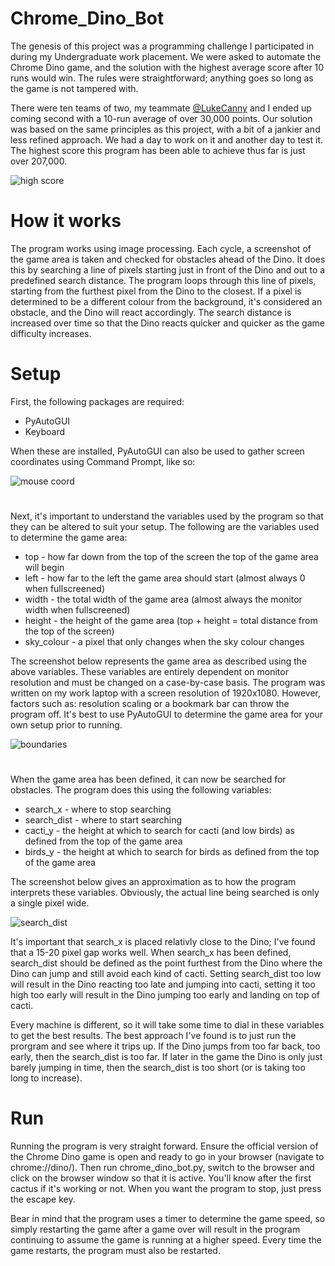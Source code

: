 # Chrome_Dino_Bot

The genesis of this project was a programming challenge I participated in during my Undergraduate work placement. We were asked to automate the Chrome Dino game, and the solution with the highest average score after 10 runs would win. The rules were straightforward; anything goes so long as the game is not tampered with.

There were ten teams of two, my teammate [@LukeCanny](https://github.com/lukecanny) and I ended up coming second with a 10-run average of over 30,000 points. Our solution was based on the same principles as this project, with a bit of a jankier and less refined approach. We had a day to work on it and another day to test it. The highest score this program has been able to achieve thus far is just over 207,000.

![high score](https://user-images.githubusercontent.com/74914758/232114661-239a98e1-d0b8-4e45-8570-348d0c226b95.PNG)

# How it works

The program works using image processing. Each cycle, a screenshot of the game area is taken and checked for obstacles ahead of the Dino. It does this by searching a line of pixels starting just in front of the Dino and out to a predefined search distance. The program loops through this line of pixels, starting from the furthest pixel from the Dino to the closest. If a pixel is determined to be a different colour from the background, it's considered an obstacle, and the Dino will react accordingly. The search distance is increased over time so that the Dino reacts quicker and quicker as the game difficulty increases.

# Setup

First, the following packages are required:
* PyAutoGUI
* Keyboard

When these are installed, PyAutoGUI can also be used to gather screen coordinates using Command Prompt, like so:

![mouse coord](https://user-images.githubusercontent.com/74914758/230338759-ed858016-5e44-406a-83cf-3a8711fd6e4e.png)

#

Next, it's important to understand the variables used by the program so that they can be altered to suit your setup. The following are the variables used to determine the game area:
* top - how far down from the top of the screen the top of the game area will begin
* left - how far to the left the game area should start (almost always 0 when fullscreened)
* width - the total width of the game area (almost always the monitor width when fullscreened)
* height - the height of the game area (top + height = total distance from the top of the screen)
* sky_colour - a pixel that only changes when the sky colour changes

The screenshot below represents the game area as described using the above variables. These variables are entirely dependent on monitor resolution and must be changed on a case-by-case basis. The program was written on my work laptop with a screen resolution of 1920x1080. However, factors such as: resolution scaling or a bookmark bar can throw the program off. It's best to use PyAutoGUI to determine the game area for your own setup prior to running.

![boundaries](https://user-images.githubusercontent.com/74914758/230321719-cec97d9b-89b1-4d88-9da5-8ef4f199746f.png)

#

When the game area has been defined, it can now be searched for obstacles. The program does this using the following variables:
* search_x - where to stop searching
* search_dist - where to start searching
* cacti_y - the height at which to search for cacti (and low birds) as defined from the top of the game area
* birds_y - the height at which to search for birds as defined from the top of the game area

The screenshot below gives an approximation as to how the program interprets these variables. Obviously, the actual line being searched is only a single pixel wide.

![search_dist](https://user-images.githubusercontent.com/74914758/230338771-98d1a4f8-f8a3-4835-a470-80fa1fd09fb8.png)

It's important that search_x is placed relativly close to the Dino; I've found that a 15-20 pixel gap works well. When search_x has been defined, search_dist should be defined as the point furthest from the Dino where the Dino can jump and still avoid each kind of cacti. Setting search_dist too low will result in the Dino reacting too late and jumping into cacti, setting it too high too early will result in the Dino jumping too early and landing on top of cacti.

Every machine is different, so it will take some time to dial in these variables to get the best results. The best approach I've found is to just run the prorgram and see where it trips up. If the Dino jumps from too far back, too early, then the search_dist is too far. If later in the game the Dino is only just barely jumping in time, then the search_dist is too short (or is taking too long to increase).

# Run

Running the program is very straight forward. Ensure the official version of the Chrome Dino game is open and ready to go in your browser (navigate to chrome://dino/). Then run chrome_dino_bot.py, switch to the browser and click on the browser window so that it is active. You'll know after the first cactus if it's working or not. When you want the program to stop, just press the escape key.

Bear in mind that the program uses a timer to determine the game speed, so simply restarting the game after a game over will result in the program continuing to assume the game is running at a higher speed. Every time the game restarts, the program must also be restarted.
